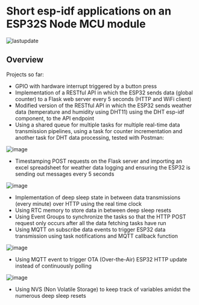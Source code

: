 # Short esp-idf applications on an ESP32S Node MCU module
![lastupdate](https://img.shields.io/github/last-commit/joubiti/espidf-works)

## Overview
Projects so far:
- GPIO with hardware interrupt triggered by a button press
- Implementation of a RESTful API in which the ESP32 sends data (global counter) to a Flask web server every 5 seconds (HTTP and WiFi client)
- Modified version of the RESTful API in which the ESP32 sends weather data (temperature and humidity using DHT11) using the DHT esp-idf component, to the API endpoint
- Using a shared queue for multiple tasks for multiple real-time data transmission pipelines, using a task for counter incrementation and another task for DHT data processing, tested with Postman:

![image](https://user-images.githubusercontent.com/104909670/212535317-79d6d1b7-dbd0-4b71-8e98-4b056568aa7e.png)

- Timestamping POST requests on the Flask server and importing an excel spreadsheet for weather data logging and ensuring the ESP32 is sending out messages every 5 seconds

![image](https://user-images.githubusercontent.com/104909670/212550797-a411c40e-0c66-445c-84ab-99a4b07e8ccf.png)

- Implementation of deep sleep state in between data transmissions (every minute) over HTTP using the real time clock
- Using RTC memory to store data in between deep sleep resets
- Using Event Groups to synchronize the tasks so that the HTTP POST request only occurs after all the data fetching tasks have run
- Using MQTT on subscribe data events to trigger ESP32 data transmission using task notifications and MQTT callback function

![image](https://user-images.githubusercontent.com/104909670/212983604-fd1b6cb4-91aa-418e-b67b-9f76c9a682bb.png)

- Using MQTT event to trigger OTA (Over-the-Air) ESP32 HTTP update instead of continuously polling

![image](https://user-images.githubusercontent.com/104909670/213237513-f4c23499-9df9-4c39-b224-9d49bd45cdcf.png)

- Using NVS (Non Volatile Storage) to keep track of variables amidst the numerous deep sleep resets





